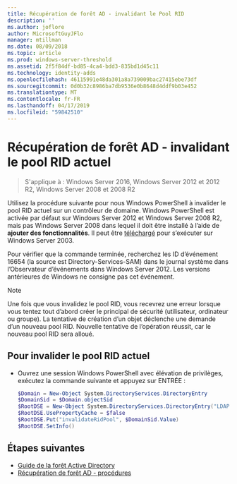 ```yaml
---
title: Récupération de forêt AD - invalidant le Pool RID
description: ''
ms.author: joflore
author: MicrosoftGuyJFlo
manager: mtillman
ms.date: 08/09/2018
ms.topic: article
ms.prod: windows-server-threshold
ms.assetid: 2f5f84df-bd85-4ca4-bdd3-835bd1d45c11
ms.technology: identity-adds
ms.openlocfilehash: 46115991e48da301a8a739009bac27415ebe73df
ms.sourcegitcommit: 0d0b32c8986ba7db9536e0b8648d4ddf9b03e452
ms.translationtype: MT
ms.contentlocale: fr-FR
ms.lasthandoff: 04/17/2019
ms.locfileid: "59842510"
---
```

# <a name="ad-forest-recovery---invalidating-the-current-rid-pool"></a>Récupération de forêt AD - invalidant le pool RID actuel  

>S'applique à : Windows Server 2016, Windows Server 2012 et 2012 R2, Windows Server 2008 et 2008 R2

Utilisez la procédure suivante pour nous Windows PowerShell à invalider le pool RID actuel sur un contrôleur de domaine. Windows PowerShell est activée par défaut sur Windows Server 2012 et Windows Server 2008 R2, mais pas Windows Server 2008 dans lequel il doit être installé à l’aide de **ajouter des fonctionnalités**. Il peut être [téléchargé](https://www.microsoft.com/download/details.aspx?id=20020) pour s’exécuter sur Windows Server 2003.  

Pour vérifier que la commande terminée, recherchez les ID d’événement 16654 (la source est Directory-Services-SAM) dans le journal système dans l’Observateur d’événements dans Windows Server 2012. Les versions antérieures de Windows ne consigne pas cet événement.  
  
> [!NOTE]
> Une fois que vous invalidez le pool RID, vous recevrez une erreur lorsque vous tentez tout d’abord créer le principal de sécurité (utilisateur, ordinateur ou groupe). La tentative de création d’un objet déclenche une demande d’un nouveau pool RID. Nouvelle tentative de l’opération réussit, car le nouveau pool RID sera alloué.  
  
## <a name="to-invalidate-the-current-rid-pool"></a>Pour invalider le pool RID actuel  
  
- Ouvrez une session Windows PowerShell avec élévation de privilèges, exécutez la commande suivante et appuyez sur ENTRÉE :  

   ```powershell
   $Domain = New-Object System.DirectoryServices.DirectoryEntry  
   $DomainSid = $Domain.objectSid  
   $RootDSE = New-Object System.DirectoryServices.DirectoryEntry("LDAP://RootDSE")  
   $RootDSE.UsePropertyCache = $false  
   $RootDSE.Put("invalidateRidPool", $DomainSid.Value)  
   $RootDSE.SetInfo()  
   ```  

## <a name="next-steps"></a>Étapes suivantes

- [Guide de la forêt Active Directory](AD-Forest-Recovery-Guide.md)
- [Récupération de forêt AD - procédures](AD-Forest-Recovery-Procedures.md)
